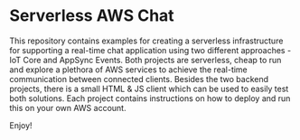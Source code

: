 # Serverless AWS Chat

This repository contains examples for creating a serverless infrastructure for supporting a real-time chat application
using two different approaches - IoT Core and AppSync Events. Both projects are serverless, cheap to run and explore a 
plethora of AWS services to achieve the real-time communication between connected clients. Besides the two backend projects,
there is a small HTML & JS client which can be used to easily test both solutions. Each project contains instructions on
how to deploy and run this on your own AWS account.

Enjoy!